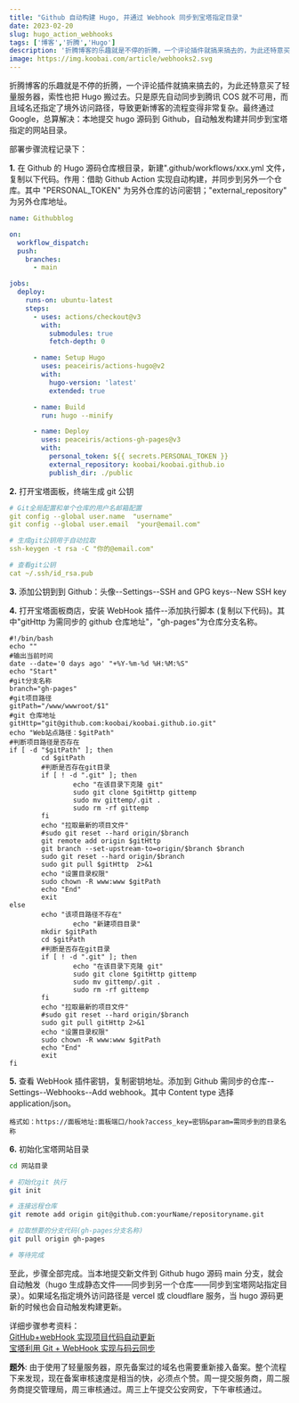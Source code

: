 ```yaml
---
title: "Github 自动构建 Hugo, 并通过 Webhook 同步到宝塔指定目录"
date: 2023-02-20
slug: hugo_action_webhooks
tags: ['博客','折腾','Hugo']
description: '折腾博客的乐趣就是不停的折腾，一个评论插件就搞来搞去的，为此还特意买了轻量服务器，索性也把 Hugo 搬过去。只是原先同步到腾讯 COS 就不可用，而且域名还指定了境外访问路径，导致更新博客的流程变得非常复杂。最终通过 Google，总算解决：本地提交 hugo 源码到 Github，自动触发构建并同步到宝塔指定的网站目录。'
image: https://img.koobai.com/article/webhooks2.svg
---
```

折腾博客的乐趣就是不停的折腾，一个评论插件就搞来搞去的，为此还特意买了轻量服务器，索性也把 Hugo 搬过去。只是原先自动同步到腾讯 COS 就不可用，而且域名还指定了境外访问路径，导致更新博客的流程变得非常复杂。最终通过 Google，总算解决：本地提交 hugo 源码到 Github，自动触发构建并同步到宝塔指定的网站目录。

部署步骤流程记录下：

**1.** 在 Github 的 Hugo 源码仓库根目录，新建".github/workflows/xxx.yml 文件，复制以下代码。作用：借助 Github Action 实现自动构建，并同步到另外一个仓库。其中 "PERSONAL_TOKEN" 为另外仓库的访问密钥；"external_repository" 为另外仓库地址。

```yml
name: Githubblog

on:
  workflow_dispatch:
  push:
    branches:
      - main

jobs:
  deploy:
    runs-on: ubuntu-latest
    steps:
      - uses: actions/checkout@v3
        with:
          submodules: true
          fetch-depth: 0

      - name: Setup Hugo
        uses: peaceiris/actions-hugo@v2
        with:
          hugo-version: 'latest'
          extended: true

      - name: Build
        run: hugo --minify

      - name: Deploy
        uses: peaceiris/actions-gh-pages@v3
        with:
          personal_token: ${{ secrets.PERSONAL_TOKEN }}
          external_repository: koobai/koobai.github.io
          publish_dir: ./public
```

**2.** 打开宝塔面板，终端生成 git 公钥

```yml
# Git全局配置和单个仓库的用户名邮箱配置
git config --global user.name  "username"
git config --global user.email  "your@email.com"

# 生成git公钥用于自动拉取
ssh-keygen -t rsa -C "你的@email.com"

# 查看git公钥
cat ~/.ssh/id_rsa.pub
```

**3.** 添加公钥到到 Github：头像--Settings--SSH and GPG keys--New SSH key

**4.** 打开宝塔面板商店，安装 WebHook 插件--添加执行脚本 (复制以下代码)。其中"gitHttp 为需同步的 github 仓库地址"，"gh-pages"为仓库分支名称。

```script
#!/bin/bash
echo ""
#输出当前时间
date --date='0 days ago' "+%Y-%m-%d %H:%M:%S"
echo "Start"
#git分支名称
branch="gh-pages"
#git项目路径
gitPath="/www/wwwroot/$1"
#git 仓库地址
gitHttp="git@github.com:koobai/koobai.github.io.git"
echo "Web站点路径：$gitPath"
#判断项目路径是否存在
if [ -d "$gitPath" ]; then
        cd $gitPath
        #判断是否存在git目录
        if [ ! -d ".git" ]; then
                echo "在该目录下克隆 git"
                sudo git clone $gitHttp gittemp
                sudo mv gittemp/.git .
                sudo rm -rf gittemp
        fi
        echo "拉取最新的项目文件"
        #sudo git reset --hard origin/$branch
        git remote add origin $gitHttp
        git branch --set-upstream-to=origin/$branch $branch
        sudo git reset --hard origin/$branch
        sudo git pull $gitHttp  2>&1
        echo "设置目录权限"
        sudo chown -R www:www $gitPath
        echo "End"
        exit
else
        echo "该项目路径不存在"
                echo "新建项目目录"
        mkdir $gitPath
        cd $gitPath
        #判断是否存在git目录
        if [ ! -d ".git" ]; then
                echo "在该目录下克隆 git"
                sudo git clone $gitHttp gittemp
                sudo mv gittemp/.git .
                sudo rm -rf gittemp
        fi
        echo "拉取最新的项目文件"
        #sudo git reset --hard origin/$branch
        sudo git pull gitHttp 2>&1
        echo "设置目录权限"
        sudo chown -R www:www $gitPath
        echo "End"
        exit
fi
```

**5.** 查看 WebHook 插件密钥，复制密钥地址。添加到 Github 需同步的仓库--Settings--Webhooks--Add webhook。其中 Content type 选择 application/json。

```
格式如：https://面板地址:面板端口/hook?access_key=密钥&param=需同步到的目录名称
```

**6.** 初始化宝塔网站目录

```sh
cd 网站目录

# 初始化git 执行
git init

# 连接远程仓库
git remote add origin git@github.com:yourName/repositoryname.git

# 拉取想要的分支代码(gh-pages分支名称)
git pull origin gh-pages

# 等待完成
```

至此，步骤全部完成。当本地提交新文件到 Github hugo 源码 main 分支，就会自动触发（hugo 生成静态文件——同步到另一个仓库——同步到宝塔网站指定目录）。如果域名指定境外访问路径是 vercel 或 cloudflare 服务，当 hugo 源码更新的时候也会自动触发构建更新。

详细步骤参考资料：<br />
<a href="https://juejin.cn/post/6974203582602018829" target="_blank">GitHub+webHook 实现项目代码自动更新 </a><br />
<a href="https://cloud.tencent.com/developer/article/2207775?areaSource=&traceId=" target="_blank">宝塔利用 Git + WebHook 实现与码云同步 </a>

**题外**: 由于使用了轻量服务器，原先备案过的域名也需要重新接入备案。整个流程下来发现，现在备案审核速度是相当的快，必须点个赞。周一提交服务商，周二服务商提交管理局，周三审核通过。周三上午提交公安网安，下午审核通过。
